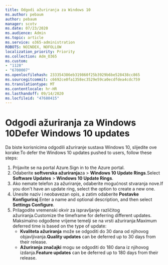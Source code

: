 ```yaml
---
title: Odgodi ažuriranja za Windows 10
ms.author: pebaum
author: pebaum
manager: scotv
ms.date: 07/23/2020
ms.audience: Admin
ms.topic: article
ms.service: o365-administration
ROBOTS: NOINDEX, NOFOLLOW
localization_priority: Priority
ms.collection: Adm_O365
ms.custom:
- "1128"
- "6700007"
ms.openlocfilehash: 233354386eb319860f25b3929b6be528438cc865
ms.sourcegitcommit: c6692ce0fa1358ec3529e59ca0ecdfdea4cdc759
ms.translationtype: MT
ms.contentlocale: hr-HR
ms.lasthandoff: 09/14/2020
ms.locfileid: "47680415"
---
```

# <a name="defer-windows-10-updates"></a><span data-ttu-id="2e148-102">Odgodi ažuriranja za Windows 10</span><span class="sxs-lookup"><span data-stu-id="2e148-102">Defer Windows 10 updates</span></span>

<span data-ttu-id="2e148-103">Da biste korisnicima odgodili ažuriranje sustava Windows 10, slijedite ove korake:</span><span class="sxs-lookup"><span data-stu-id="2e148-103">To defer the Windows 10 updates pushed to users, follow these steps:</span></span>

1. <span data-ttu-id="2e148-104">Prijavite se na portal Azure.</span><span class="sxs-lookup"><span data-stu-id="2e148-104">Sign in to the Azure portal.</span></span>
2. <span data-ttu-id="2e148-105">Odaberite **softverska ažuriranja**za   >   **Windows 10 Update Rings**.</span><span class="sxs-lookup"><span data-stu-id="2e148-105">Select  **Software Updates**  >  **Windows 10 Update Rings**.</span></span>
3. <span data-ttu-id="2e148-106">Ako nemate telefon za ažuriranje, odaberite mogućnost stvaranja nove.</span><span class="sxs-lookup"><span data-stu-id="2e148-106">If you don't have an update ring, select the option to create a new one.</span></span>
4. <span data-ttu-id="2e148-107">Unesite naziv i neobavezan opis, a zatim odaberite  **Postavke Konfiguriraj**.</span><span class="sxs-lookup"><span data-stu-id="2e148-107">Enter a name and optional description, and then select  **Settings Configure**.</span></span>
5. <span data-ttu-id="2e148-108">Prilagodite vremenski okvir za ispravljanje različitog ažuriranja.</span><span class="sxs-lookup"><span data-stu-id="2e148-108">Customize the timeframe for deferring different updates.</span></span> <span data-ttu-id="2e148-109">Maksimalno odgođene vrijeme temelji se na vrsti ažuriranja:</span><span class="sxs-lookup"><span data-stu-id="2e148-109">Maximum deferred time is based on the type of update:</span></span>
    - <span data-ttu-id="2e148-110">**Kvaliteta ažuriranja**  može se odgoditi do 30 dana od njihovog objavljivanja.</span><span class="sxs-lookup"><span data-stu-id="2e148-110">**Quality updates**  can be deferred up to 30 days from their release.</span></span>
    - <span data-ttu-id="2e148-111">**Ažuriranja značajki**  mogu se odgoditi do 180 dana iz njihovog izdanja.</span><span class="sxs-lookup"><span data-stu-id="2e148-111">**Feature updates**  can be deferred up to 180 days from their release.</span></span>
